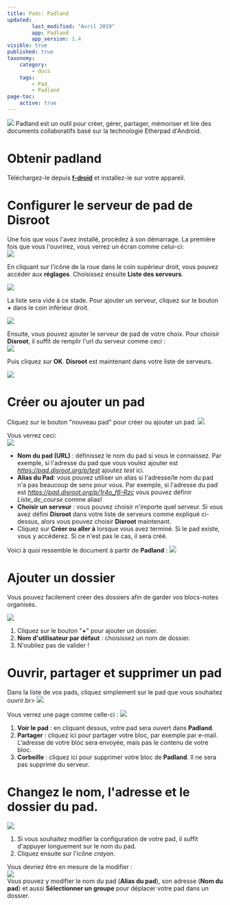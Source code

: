 ```yaml
---
title: Pads: Padland
updated:
        last_modified: "Avril 2019"
        app: Padland
        app_version: 1.4
visible: true
published: true
taxonomy:
    category:
        - docs
    tags:
        - Pad
        - Padland
page-toc:
    active: true
---
```


![](/home/icons/padland.png)
Padland est un outil pour créer, gérer, partager, mémoriser et lire des documents collaboratifs basé sur la technologie Etherpad d'Android.

# Obtenir padland
Téléchargez-le depuis [**f-droid**](https://f-droid.org/) et installez-le sur votre appareil.

# Configurer le serveur de pad de Disroot
Une fois que vous l'avez installé, procédez à son démarrage. La première fois que vous l'ouvrirez, vous verrez un écran comme celui-ci:<br>
![](en/home.png)

En cliquant sur l'icône de la roue dans le coin supérieur droit, vous pouvez accéder aux **réglages**. Choisissez ensuite **Liste des serveurs**.

![](en/settings.png)

La liste sera vide à ce stade. Pour ajouter un serveur, cliquez sur le bouton **+** dans le coin inférieur droit.

![](en/server_list.png)


Ensuite, vous pouvez ajouter le serveur de pad de votre choix. Pour choisir **Disroot**, il suffit de remplir l'url du serveur comme ceci :<br>
![](en/disroot_config.png)<br>

Puis cliquez sur **OK**. **Disroot** est maintenant dans votre liste de serveurs.

![](en/list_disroot.png)

# Créer ou ajouter un pad
Cliquez sur le bouton "nouveau pad" pour créer ou ajouter un pad. ![](en/create.png)

Vous verrez ceci:<br>
![](en/create_blank.png)
- **Nom du pad (URL)** : définissez le nom du pad si vous le connaissez. Par exemple, si l'adresse du pad que vous voulez ajouter est *https://pad.disroot.org/p/test* ajoutez *test* ici.
- **Alias du Pad**: vous pouvez utiliser un alias si l'adresse/le nom du pad n'a pas beaucoup de sens pour vous. Par exemple, si l'adresse du pad est *https://pad.disroot.org/p/1r4o_f6-Rzc* vous pouvez définir *Liste_de_course* comme alias!
- **Choisir un serveur** : vous pouvez choisir n'importe quel serveur. Si vous avez défini **Disroot** dans votre liste de serveurs comme expliqué ci-dessus, alors vous pouvez choisir **Disroot** maintenant.
- Cliquez sur **Créer ou aller à** lorsque vous avez terminé. Si le pad existe, vous y accéderez. Si ce n'est pas le cas, il sera créé.

Voici à quoi ressemble le document à partir de **Padland** :
![](en/pad.png)

# Ajouter un dossier
Vous pouvez facilement créer des dossiers afin de garder vos blocs-notes organisés.

![](en/folder.png)
1. Cliquez sur le bouton "**+**" pour ajouter un dossier.
2. **Nom d'utilisateur par défaut** : choisissez un nom de dossier.
3. N'oubliez pas de valider !


# Ouvrir, partager et supprimer un pad
Dans la liste de vos pads, cliquez simplement sur le pad que vous souhaitez ouvrir.br>
![](en/list.png)

Vous verrez une page comme celle-ci :
![](en/open.png)
1. **Voir le pad** : en cliquant dessus, votre pad sera ouvert dans **Padland**.
2. **Partager** : cliquez ici pour partager votre bloc, par exemple par e-mail. L'adresse de votre bloc sera envoyée, mais pas le contenu de votre bloc.
3. **Corbeille** : cliquez ici pour supprimer votre bloc de **Padland**. Il ne sera pas supprimé du serveur.

# Changez le nom, l'adresse et le dossier du pad.
![](en/edit.png)
1. Si vous souhaitez modifier la configuration de votre pad, il suffit d'appuyer longuement sur le nom du pad.
2. Cliquez ensuite sur l'icône *crayon*.

Vous devriez être en mesure de la modifier :<br>
![](en/edit2.png)<br>
Vous pouvez y modifier le nom du pad (**Alias du pad**), son adresse (**Nom du pad**) et aussi **Sélectionner un groupe** pour déplacer votre pad dans un dossier.
